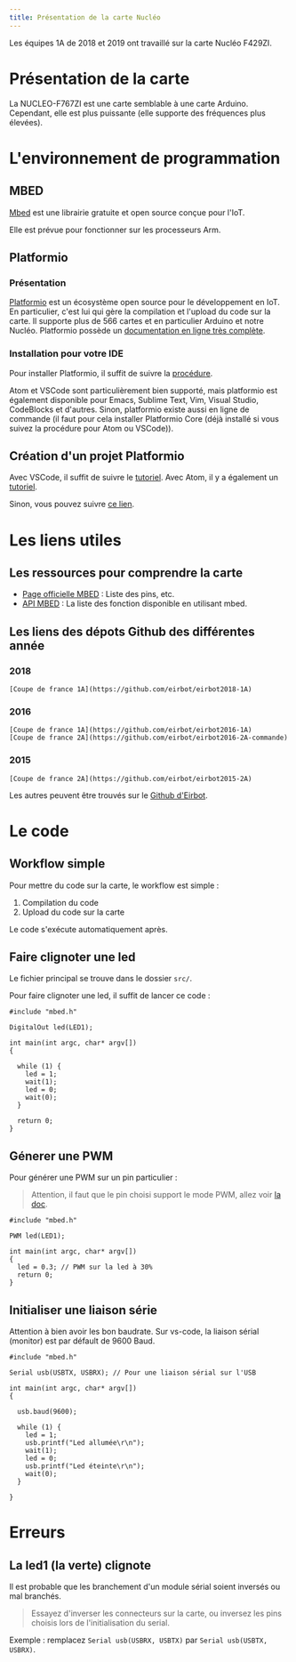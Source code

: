 ```yaml
---
title: Présentation de la carte Nucléo
---
```


Les équipes 1A de 2018 et 2019 ont travaillé sur la carte Nucléo F429ZI.

# Présentation de la carte

La NUCLEO-F767ZI est une carte semblable à une carte Arduino. Cependant, elle
est plus puissante (elle supporte des fréquences plus élevées).

# L'environnement de programmation

## MBED

[Mbed](https://www.mbed.com/en/platform/mbed-os/) est une librairie gratuite et open source conçue pour l'IoT.

Elle est prévue pour fonctionner sur les processeurs Arm.

## Platformio

### Présentation

[Platformio](https://platformio.org/) est un écosystème open source pour le développement en IoT. 
En particulier, c'est lui qui gère la compilation et l'upload du code sur la carte. 
Il supporte plus de 566 cartes et en particulier Arduino et notre Nucléo.
Platformio possède un [documentation en ligne très complète](https://docs.platformio.org/en/latest/).

### Installation pour votre IDE

Pour installer Platformio, il suffit de suivre la [procédure](https://platformio.org/platformio-ide).

Atom et VSCode sont particulièrement bien supporté, mais platformio est
également disponible pour Emacs, Sublime Text, Vim, Visual Studio, CodeBlocks et
d'autres.
Sinon, platformio existe aussi en ligne de commande (il faut pour cela installer
Platformio Core (déjà installé si vous suivez la procédure pour Atom ou VSCode)).

## Création d'un projet Platformio

Avec VSCode, il suffit de suivre le [tutoriel](https://docs.platformio.org/en/latest/ide/vscode.html#setting-up-the-project).
Avec Atom, il y a également un [tutoriel](https://docs.platformio.org/en/latest/ide/atom.html#setting-up-the-project).

Sinon, vous pouvez suivre [ce lien](https://docs.platformio.org/en/latest/quickstart.html).

# Les liens utiles

## Les ressources pour comprendre la carte

* [Page officielle MBED](https://os.mbed.com/platforms/ST-Nucleo-F429ZI/) : 
  Liste des pins, etc.
* [API MBED](https://os.mbed.com/users/mbed_official/code/mbed-dev/docs/tip/) :
  La liste des fonction disponible en utilisant mbed.

## Les liens des dépots Github des différentes année

### 2018
    [Coupe de france 1A](https://github.com/eirbot/eirbot2018-1A)
### 2016
    [Coupe de france 1A](https://github.com/eirbot/eirbot2016-1A)
    [Coupe de france 2A](https://github.com/eirbot/eirbot2016-2A-commande)
### 2015
    [Coupe de france 2A](https://github.com/eirbot/eirbot2015-2A)
    
Les autres peuvent être trouvés sur le [Github d'Eirbot](https://github.com/eirbot).
    
# Le code

## Workflow simple

Pour mettre du code sur la carte, le workflow est simple :

  1. Compilation du code
  2. Upload du code sur la carte
  
Le code s'exécute automatiquement après.

## Faire clignoter une led

Le fichier principal se trouve dans le dossier `src/`.

Pour faire clignoter une led, il suffit de lancer ce code :

```
#include "mbed.h"

DigitalOut led(LED1);

int main(int argc, char* argv[])
{

  while (1) {
    led = 1;
    wait(1);
    led = 0;
    wait(0); 
  }

  return 0;
}
```

## Génerer une PWM

Pour générer une PWM sur un pin particulier :

> Attention, il faut que le pin choisi support le mode PWM,
> allez voir [la doc](https://os.mbed.com/platforms/ST-Nucleo-F429ZI/).

```
#include "mbed.h"

PWM led(LED1);

int main(int argc, char* argv[])
{
  led = 0.3; // PWM sur la led à 30%
  return 0;
}
```

## Initialiser une liaison série

Attention à bien avoir les bon baudrate. Sur vs-code, la liaison sérial
(monitor) est par défault de 9600 Baud.

```
#include "mbed.h"

Serial usb(USBTX, USBRX); // Pour une liaison sérial sur l'USB

int main(int argc, char* argv[])
{

  usb.baud(9600);

  while (1) {
    led = 1;
    usb.printf("Led allumée\r\n");
    wait(1);
    led = 0;
    usb.printf("Led éteinte\r\n");
    wait(0); 
  }

}
```

# Erreurs

## La led1 (la verte) clignote

Il est probable que les branchement d'un module sérial soient inversés ou mal
branchés.

> Essayez d'inverser les connecteurs sur la carte, ou inversez les pins choisis
> lors de l'initialisation du serial.

Exemple : remplacez `Serial usb(USBRX, USBTX)` par `Serial usb(USBTX, USBRX)`.
